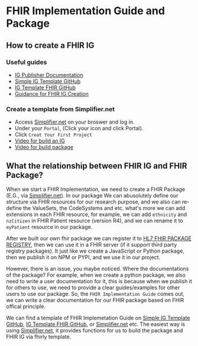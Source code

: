# FHIR Implementation Guide and Package

## How to create a FHIR IG

### Useful guides

- [IG Publisher Documentation](https://confluence.hl7.org/display/FHIR/IG+Publisher+Documentation)
- [Simple IG Template GitHub](https://github.com/FHIR/sample-ig)
- [IG Template FHIR GitHub](https://github.com/HL7/ig-template-fhir/tree/master)
- [Guidance for FHIR IG Creation](https://build.fhir.org/ig/FHIR/ig-guidance/index.html)

### Create a template from Simplifier.net

- Access [Simplifier.net](https://simplifier.net/) on your broswer and log in.
- Under your `Portal`, (Click your icon and click Portal).
- Click `Creat Your First Project`
- [Video for build an IG](https://www.google.com/search?q=how+to+use+Simplifier.net+to+create+a+project%3F&rlz=1C1GCEA_enNZ995NZ995&oq=how+to+use+Simplifier.net+to+create+a+project%3F&gs_lcrp=EgZjaHJvbWUyBggAEEUYOTIHCAEQIRigATIHCAIQIRigATIHCAMQIRigAdIBCjIwMTkyajBqMTWoAgCwAgA&sourceid=chrome&ie=UTF-8#fpstate=ive&vld=cid:2a8dfac5,vid:ESGPNwyXx_s,st:0)
- [Video for build package](https://www.youtube.com/watch?v=ItpBlnldMPo)

## What the relationship between FHIR IG and FHIR Package?

When we start a FHIR Implementation, we need to create a FHIR Package (E.G., via [Simplifier.net](https://simplifier.net/)). In our package We can abusolutely define our structure via FHIR resources for our research purpose, and we also can re-define the ValueSets, the CodeSystems and etc. what's more we can add extensions in each FHIR resource, for example, we can add `ethnicity` and `nzCitizen` in FHIR Patient resource (version R4), and we can rename it to `myPatient` resource in our package. 

After we built our own fhir package we can register it to [HL7 FHIR PACKAGE REGISTRY](https://registry.fhir.org/), then we can use it in a FHIR server (if it support third party registry packages). It just like we create a JavaScript or Python package, then we publish it on NPM or PYPI, and we use it in our project. 

However, there is an issue, you maybe noticed. Where the documentations of the package? For example, when we create a python package, we also need to write a user documentation for it, this is because when we publish it for others to use, we need to provide a clear guides/examples for other users to use our package. So, the `FHIR Implementation Guide` comes out, we can write a clear documentation for our FHIR package based on FHIR offical principle.

We can find a template of FHIR Implemetation Guide on [Simple IG Template GitHub](https://github.com/FHIR/sample-ig), [IG Template FHIR GitHub](https://github.com/HL7/ig-template-fhir/tree/master), or [Simplifier.net](https://simplifier.net/) etc. The easiest way is using [Simplifier.net](https://simplifier.net/), it provides functions for us to build the package and FHIR IG via fhirly template.